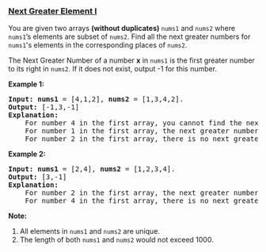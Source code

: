 ### [Next Greater Element I](https://leetcode.com/problems/next-greater-element-i)

<p>
You are given two arrays <b>(without duplicates)</b> <code>nums1</code> and <code>nums2</code> where <code>nums1</code>’s elements are subset of <code>nums2</code>. Find all the next greater numbers for <code>nums1</code>'s elements in the corresponding places of <code>nums2</code>. 
</p>

<p>
The Next Greater Number of a number <b>x</b> in <code>nums1</code> is the first greater number to its right in <code>nums2</code>. If it does not exist, output -1 for this number.
</p>

<p><b>Example 1:</b><br />
<pre>
<b>Input:</b> <b>nums1</b> = [4,1,2], <b>nums2</b> = [1,3,4,2].
<b>Output:</b> [-1,3,-1]
<b>Explanation:</b>
    For number 4 in the first array, you cannot find the next greater number for it in the second array, so output -1.
    For number 1 in the first array, the next greater number for it in the second array is 3.
    For number 2 in the first array, there is no next greater number for it in the second array, so output -1.
</pre>
</p>

<p><b>Example 2:</b><br />
<pre>
<b>Input:</b> <b>nums1</b> = [2,4], <b>nums2</b> = [1,2,3,4].
<b>Output:</b> [3,-1]
<b>Explanation:</b>
    For number 2 in the first array, the next greater number for it in the second array is 3.
    For number 4 in the first array, there is no next greater number for it in the second array, so output -1.
</pre>
</p>


<p><b>Note:</b><br>
<ol>
<li>All elements in <code>nums1</code> and <code>nums2</code> are unique.</li>
<li>The length of both <code>nums1</code> and <code>nums2</code> would not exceed 1000.</li>
</ol>
</p>